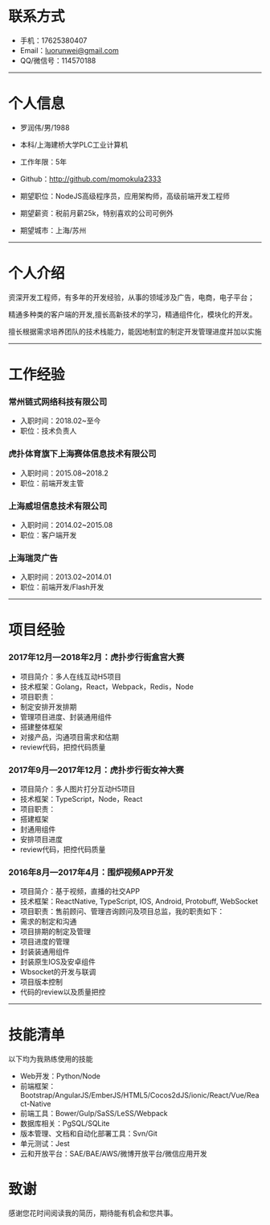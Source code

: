 # 联系方式

- 手机：17625380407
- Email：luorunwei@gmail.com
- QQ/微信号：114570188


---


# 个人信息

 - 罗润伟/男/1988 
 - 本科/上海建桥大学PLC工业计算机 
 - 工作年限：5年
 - Github：http://github.com/momokula2333

 - 期望职位：NodeJS高级程序员，应用架构师，高级前端开发工程师
 - 期望薪资：税前月薪25k，特别喜欢的公司可例外
 - 期望城市：上海/苏州


---


# 个人介绍
资深开发工程师，有多年的开发经验，从事的领域涉及广告，电商，电子平台；

精通多种类的客户端的开发,擅长高新技术的学习，精通组件化，模块化的开发。

擅长根据需求培养团队的技术栈能力，能因地制宜的制定开发管理进度并加以实施


---


# 工作经验
### 常州链式网络科技有限公司
 - 入职时间：2018.02~至今
 - 职位：技术负责人
 
### 虎扑体育旗下上海赛体信息技术有限公司
 - 入职时间：2015.08~2018.2
 - 职位：前端开发主管
 
### 上海威坦信息技术有限公司
 - 入职时间：2014.02~2015.08
 - 职位：客户端开发
 
### 上海瑞灵广告
 - 入职时间：2013.02~2014.01
 - 职位：前端开发/Flash开发
 

---


# 项目经验

### 2017年12月—2018年2月：虎扑步行街盒宫大赛
 - 项目简介：多人在线互动H5项目
 - 技术框架：Golang，React，Webpack，Redis，Node
 - 项目职责：
 - 制定安排开发排期
 - 管理项目进度、封装通用组件
 - 搭建整体框架
 - 对接产品，沟通项目需求和估期
 - review代码，把控代码质量

### 2017年9月—2017年12月：虎扑步行街女神大赛
 - 项目简介：多人图片打分互动H5项目
 - 技术框架：TypeScript，Node，React
 - 项目职责：
 - 搭建框架
 - 封通用组件
 - 安排项目进度
 - review代码，把控代码质量
 
### 2016年8月—2017年4月：围炉视频APP开发
 - 项目简介：基于视频，直播的社交APP
 - 技术框架：ReactNative, TypeScript, IOS, Android, Protobuff, WebSocket
 - 项目职责：售前顾问、管理咨询顾问及项目总监，我的职责如下：
 - 需求的制定和沟通
 - 项目排期的制定及管理
 - 项目进度的管理
 - 封装装通用组件
 - 封装原生IOS及安卓组件
 - Wbsocket的开发与联调
 - 项目版本控制
 - 代码的review以及质量把控


---


# 技能清单

以下均为我熟练使用的技能

- Web开发：Python/Node
- 前端框架：Bootstrap/AngularJS/EmberJS/HTML5/Cocos2dJS/ionic/React/Vue/React-Native
- 前端工具：Bower/Gulp/SaSS/LeSS/Webpack
- 数据库相关：PgSQL/SQLite
- 版本管理、文档和自动化部署工具：Svn/Git
- 单元测试：Jest
- 云和开放平台：SAE/BAE/AWS/微博开放平台/微信应用开发



# 致谢
感谢您花时间阅读我的简历，期待能有机会和您共事。
